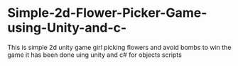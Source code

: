 # Simple-2d-Flower-Picker-Game-using-Unity-and-c-
This is simple 2d unity game girl picking flowers and avoid bombs to win the game
it has been done uing unity and c# for objects scripts
